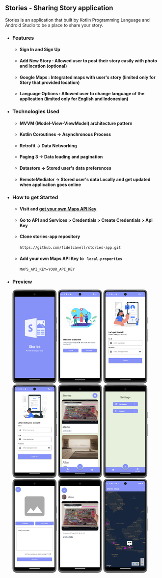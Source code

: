 ## Stories - Sharing Story application
Stories is an application that built by Kotlin Programming Language and Android Studio to be a place to share your story. 

- ### Features
  - #### Sign In and Sign Up
  - #### Add New Story : Allowed user to post their story easily with photo and location (optional)
  - #### Google Maps : Integrated maps with user's story (limited only for Story that provided location)
  - #### Language Options : Allowed user to change language of the application (limited only for English and Indonesian)
 
- ### Technologies Used
  - #### MVVM (Model-View-ViewModel) architecture pattern
  - #### Kotlin Coroutines -> Asynchronous Process
  - #### Retrofit -> Data Networking
  - #### Paging 3 -> Data loading and pagination
  - #### Datastore -> Stored user's data preferences
  - #### RemoteMediator -> Stored user's data Locally and get updated when application goes online
 
- ### How to get Started
  - #### Visit and [get your own Maps API Key](https://console.cloud.google.com/apis/enableflow?apiid=maps-android-backend.googleapis.com&keyType=CLIENT_SIDE_ANDROID&project=charming-shield-422908-v1)
  - #### Go to API and Services > Credentials > Create Credentials > Api Key
  - #### Clone stories-app repository
    ````
    https://github.com/fidelcavell/stories-app.git
    ````
  - #### Add your own Maps API Key to `  local.properties  `
    ````
    MAPS_API_KEY=YOUR_API_KEY
    ````
    
- ### Preview
  <img alt="Splash Screen" src="screenshots/splash_screenshot.png" width="30%" /> <img alt="Welcome Screen" src="screenshots/welcome_screenshot.png" width="30%" /> <img alt="Sign in Screen" src="screenshots/login_screenshot.png" width="30%" />
  <img alt="Sign up Screen" src="screenshots/sign_up_screenshot.png" width="30%" /> <img alt="Home Screen" src="screenshots/home_screenshot.png" width="30%" /> <img alt="Settings Screen" src="screenshots/settings_screenshots.png" width="30%" /> 
  <img alt="Add Story Screen" src="screenshots/add_story_screenshot.png" width="30%" /> <img alt="Detail Story Screen" src="screenshots/detail_story_screenshot.png" width="30%" /> <img alt="Google Maps Screen" src="screenshots/maps_screenshot.png" width="30%" /> 
